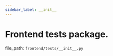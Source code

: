 ```yaml
---
sidebar_label: __init__
---
```


# Frontend tests package.

  file_path: `frontend/tests/__init__.py`
